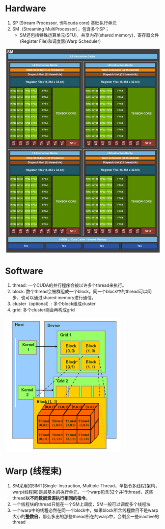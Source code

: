 # Hardware
1. SP (Stream Processor, 也叫cuda core) 基础执行单元
2. SM（Streaming MultiProcessor），包含多个SP；
   - SM还包括特殊运算单元(SFU)，共享内存(shared memory)，寄存器文件(Register File)和调度器(Warp Scheduler)

![Image](../Image/SM-Arch.png)

# Software
1. thread: 一个CUDA的并行程序会被以许多个thread来执行。
2. block: 数个thread会被群组成一个block，同一个block中的thread可以同步，也可以通过shared memory进行通信。
3. cluster（optional）: 多个block组成cluster
4. grid: 多个cluster则会再构成grid

![Image](../Image/Thread-Block-Arch.png)

# Warp (线程束)
1. SM采用的SIMT(Single-Instruction, Multiple-Thread，单指令多线程)架构，warp(线程束)是最基本的执行单元，一个warp包含32个并行thread，这些thread**以不同数据资源执行相同的指令**。
2. 一个线程块的thread只能在一个SM上调度，SM一般可以调度多个线程块
3. 一个warp中的线程必然在同一个block中，如果block所含线程数目不是warp大小的**整数倍**，那么多出的那些thread所在的warp中，会剩余一些inactive的thread